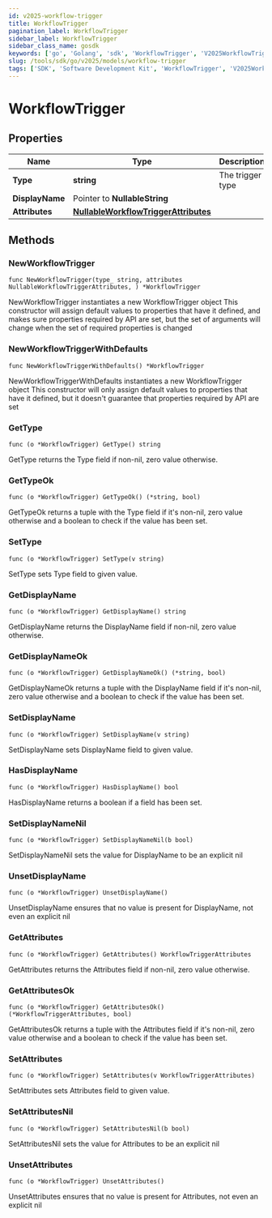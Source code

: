 ```yaml
---
id: v2025-workflow-trigger
title: WorkflowTrigger
pagination_label: WorkflowTrigger
sidebar_label: WorkflowTrigger
sidebar_class_name: gosdk
keywords: ['go', 'Golang', 'sdk', 'WorkflowTrigger', 'V2025WorkflowTrigger'] 
slug: /tools/sdk/go/v2025/models/workflow-trigger
tags: ['SDK', 'Software Development Kit', 'WorkflowTrigger', 'V2025WorkflowTrigger']
---
```


# WorkflowTrigger

## Properties

Name | Type | Description | Notes
------------ | ------------- | ------------- | -------------
**Type** | **string** | The trigger type | 
**DisplayName** | Pointer to **NullableString** |  | [optional] 
**Attributes** | [**NullableWorkflowTriggerAttributes**](workflow-trigger-attributes) |  | 

## Methods

### NewWorkflowTrigger

`func NewWorkflowTrigger(type_ string, attributes NullableWorkflowTriggerAttributes, ) *WorkflowTrigger`

NewWorkflowTrigger instantiates a new WorkflowTrigger object
This constructor will assign default values to properties that have it defined,
and makes sure properties required by API are set, but the set of arguments
will change when the set of required properties is changed

### NewWorkflowTriggerWithDefaults

`func NewWorkflowTriggerWithDefaults() *WorkflowTrigger`

NewWorkflowTriggerWithDefaults instantiates a new WorkflowTrigger object
This constructor will only assign default values to properties that have it defined,
but it doesn't guarantee that properties required by API are set

### GetType

`func (o *WorkflowTrigger) GetType() string`

GetType returns the Type field if non-nil, zero value otherwise.

### GetTypeOk

`func (o *WorkflowTrigger) GetTypeOk() (*string, bool)`

GetTypeOk returns a tuple with the Type field if it's non-nil, zero value otherwise
and a boolean to check if the value has been set.

### SetType

`func (o *WorkflowTrigger) SetType(v string)`

SetType sets Type field to given value.


### GetDisplayName

`func (o *WorkflowTrigger) GetDisplayName() string`

GetDisplayName returns the DisplayName field if non-nil, zero value otherwise.

### GetDisplayNameOk

`func (o *WorkflowTrigger) GetDisplayNameOk() (*string, bool)`

GetDisplayNameOk returns a tuple with the DisplayName field if it's non-nil, zero value otherwise
and a boolean to check if the value has been set.

### SetDisplayName

`func (o *WorkflowTrigger) SetDisplayName(v string)`

SetDisplayName sets DisplayName field to given value.

### HasDisplayName

`func (o *WorkflowTrigger) HasDisplayName() bool`

HasDisplayName returns a boolean if a field has been set.

### SetDisplayNameNil

`func (o *WorkflowTrigger) SetDisplayNameNil(b bool)`

 SetDisplayNameNil sets the value for DisplayName to be an explicit nil

### UnsetDisplayName
`func (o *WorkflowTrigger) UnsetDisplayName()`

UnsetDisplayName ensures that no value is present for DisplayName, not even an explicit nil
### GetAttributes

`func (o *WorkflowTrigger) GetAttributes() WorkflowTriggerAttributes`

GetAttributes returns the Attributes field if non-nil, zero value otherwise.

### GetAttributesOk

`func (o *WorkflowTrigger) GetAttributesOk() (*WorkflowTriggerAttributes, bool)`

GetAttributesOk returns a tuple with the Attributes field if it's non-nil, zero value otherwise
and a boolean to check if the value has been set.

### SetAttributes

`func (o *WorkflowTrigger) SetAttributes(v WorkflowTriggerAttributes)`

SetAttributes sets Attributes field to given value.


### SetAttributesNil

`func (o *WorkflowTrigger) SetAttributesNil(b bool)`

 SetAttributesNil sets the value for Attributes to be an explicit nil

### UnsetAttributes
`func (o *WorkflowTrigger) UnsetAttributes()`

UnsetAttributes ensures that no value is present for Attributes, not even an explicit nil

